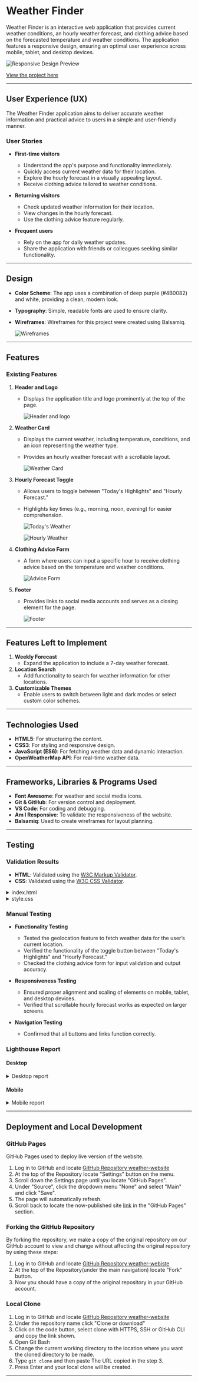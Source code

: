 # Weather Finder

Weather Finder is an interactive web application that provides current weather conditions, an hourly weather forecast, and clothing advice based on the forecasted temperature and weather conditions. The application features a responsive design, ensuring an optimal user experience across mobile, tablet, and desktop devices.

![Responsive Design Preview](assets/readme-images/am-i-responsive.png)

[View the project here](https://rand-jelo.github.io/Weather-Webiste/)

---

## User Experience (UX)

The Weather Finder application aims to deliver accurate weather information and practical advice to users in a simple and user-friendly manner.

### User Stories

- **First-time visitors**
  - Understand the app's purpose and functionality immediately.
  - Quickly access current weather data for their location.
  - Explore the hourly forecast in a visually appealing layout.
  - Receive clothing advice tailored to weather conditions.

- **Returning visitors**
  - Check updated weather information for their location.
  - View changes in the hourly forecast.
  - Use the clothing advice feature regularly.

- **Frequent users**
  - Rely on the app for daily weather updates.
  - Share the application with friends or colleagues seeking similar functionality.

---

## Design

- **Color Scheme**: The app uses a combination of deep purple (#4B0082) and white, providing a clean, modern look.
- **Typography**: Simple, readable fonts are used to ensure clarity.
- **Wireframes**: Wireframes for this project were created using Balsamiq.

    ![Wireframes](assets/readme-images/wireframes.png)


---

## Features

### Existing Features

1. **Header and Logo**
   - Displays the application title and logo prominently at the top of the page.

      ![Header and logo](assets/readme-images/header.png)

2. **Weather Card**
   - Displays the current weather, including temperature, conditions, and an icon representing the weather type.
   - Provides an hourly weather forecast with a scrollable layout.

      ![Weather Card](assets/readme-images/weather-card.png)

3. **Hourly Forecast Toggle**
   - Allows users to toggle between "Today's Highlights" and "Hourly Forecast."
   - Highlights key times (e.g., morning, noon, evening) for easier comprehension.

      ![Today's Weather](assets/readme-images/todays-weather.png)

      ![Hourly Weather](assets/readme-images/hourly-weather.png)

4. **Clothing Advice Form**
   - A form where users can input a specific hour to receive clothing advice based on the temperature and weather conditions.

      ![Advice Form](assets/readme-images/advice-form.png)

5. **Footer**
   - Provides links to social media accounts and serves as a closing element for the page.

     ![Footer](assets/readme-images/footer.png)

---

## Features Left to Implement

1. **Weekly Forecast**
   - Expand the application to include a 7-day weather forecast.
2. **Location Search**
   - Add functionality to search for weather information for other locations.
3. **Customizable Themes**
   - Enable users to switch between light and dark modes or select custom color schemes.

---

## Technologies Used

- **HTML5**: For structuring the content.
- **CSS3**: For styling and responsive design.
- **JavaScript (ES6)**: For fetching weather data and dynamic interaction.
- **OpenWeatherMap API**: For real-time weather data.

---

## Frameworks, Libraries & Programs Used

- **Font Awesome**: For weather and social media icons.
- **Git & GitHub**: For version control and deployment.
- **VS Code**: For coding and debugging.
- **Am I Responsive**: To validate the responsiveness of the website.
- **Balsamiq**: Used to create wireframes for layout planning.

---

## Testing

### Validation Results

- **HTML**: Validated using the [W3C Markup Validator](https://validator.w3.org/).
- **CSS**: Validated using the [W3C CSS Validator](https://jigsaw.w3.org/css-validator/).

<details>
<summary>index.html
</summary>

![HTML validation result](/assets/readme-images/html-validation.png)
</details>

<details>
<summary>style.css
</summary>

![CSS validation result](/assets/readme-images/css-validation.png)
</details>

### Manual Testing

- **Functionality Testing**
  - Tested the geolocation feature to fetch weather data for the user’s current location.
  - Verified the functionality of the toggle button between "Today's Highlights" and "Hourly Forecast."
  - Checked the clothing advice form for input validation and output accuracy.

- **Responsiveness Testing**
  - Ensured proper alignment and scaling of elements on mobile, tablet, and desktop devices.
  - Verified that scrollable hourly forecast works as expected on larger screens.

- **Navigation Testing**
  - Confirmed that all buttons and links function correctly.

### Lighthouse Report

#### Desktop
<details>
<summary>Desktop report
</summary>

![Desktop lighthouse report](/assets/readme-images/lighthouse-desktop.png)
</details>

#### Mobile
<details>
<summary>Mobile report
</summary>

![Mobile lighthouse report](/assets/readme-images/lighthouse-mobile.png)
</details>

---

## Deployment and Local Development

### GitHub Pages

GitHub Pages used to deploy live version of the website.
1. Log in to GitHub and locate [GitHub Repository weather-website](https://github.com/Rand-Jelo/Weather-Webiste)
2. At the top of the Repository locate "Settings" button on the menu.
3. Scroll down the Settings page until you locate "GitHub Pages".
4. Under "Source", click the dropdown menu "None" and select "Main" and click "Save".
5. The page will automatically refresh.
6. Scroll back to locate the now-published site [link](https://rand-jelo.github.io/Weather-Webiste/) in the "GitHub Pages" section.

### Forking the GitHub Repository

By forking the repository, we make a copy of the original repository on our GitHub account to view and change without affecting the original repository by using these steps:

1. Log in to GitHub and locate [GitHub Repository weather-webiste](https://github.com/Rand-Jelo/Weather-Webiste)
2. At the top of the Repository(under the main navigation) locate "Fork" button.
3. Now you should have a copy of the original repository in your GitHub account.

### Local Clone

1. Log in to GitHub and locate [GitHub Repository weather-website](https://github.com/Rand-Jelo/Weather-Webiste)
2. Under the repository name click "Clone or download"
3. Click on the code button, select clone with HTTPS, SSH or GitHub CLI and copy the link shown.
4. Open Git Bash
5. Change the current working directory to the location where you want the cloned directory to be made.
6. Type `git clone` and then paste The URL copied in the step 3.
7. Press Enter and your local clone will be created.

---